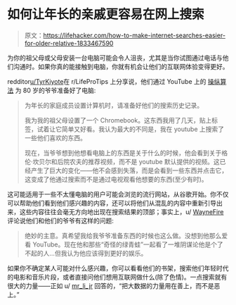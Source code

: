 # 如何让年长的亲戚更容易在网上搜索

> 原文：<https://lifehacker.com/how-to-make-internet-searches-easier-for-older-relative-1833467590>

为你的祖父母或父母安装一台电脑可能会令人沮丧，尤其是当你试图通过电话与他们沟通时。如果你真的能接触到电脑，你就有机会让他们的互联网体验变得更好。



redditor[u/TyrKiyote](https://www.reddit.com/user/TyrKiyote)在 r/LifeProTips 上分享说，他们通过 YouTube 上的 [操纵算法](https://www.reddit.com/r/LifeProTips/comments/b3l4ua/lpt_when_setting_up_a_computer_for_an_older/) 为 80 岁的爷爷准备好了电脑:

> 为年长的家庭成员设置计算机时，请准备好他们的搜索历史记录。
> 
> 我为我的祖父母设置了一个 Chromebook。这东西我用了几天，贴上标签，试着让它简单又好看。我认为最大的不同是，我在 youtube 上搜索了一些他们喜欢的东西。
> 
> 现在，当爷爷想到他想看电脑上的东西是关于什么的时候，他会看到关于格伦·坎贝尔和后院农夫的推荐视频，而不是 youtube 默认提供的视频。这已经产生了巨大的变化——他不会感到失落，而是会看到一些东西并点击它，这变成了他通过搜索而不是通过电视观看他想要的东西(至少有时)。

这可能适用于一些不太懂电脑的用户可能会浏览的流行网站，从谷歌开始。你不仅可以帮助他们看到他们感兴趣的内容，还可以将他们从混乱的内容中重新引导出来，这些内容往往会毫无方向地出现在搜索结果的顶部；事实上，u/ [WayneFire](https://www.reddit.com/user/WayneFire) 评论说他们和他们的爷爷有这样的问题:

> 绝妙的主意。真希望我给我爷爷准备东西的时候也这么做。没想到他那么爱看 YouTube。现在他和那些“奇怪的绿青蛙”一起看了一堆阴谋论他是个了不起的人...但我认为他应该得到更好的娱乐。

如果你不确定某人可能对什么感兴趣，你可以看看他们的书架，搜索他们年轻时代的电影和音乐片段，或者直接问他们想用互联网做什么(除了色情)。一点搜索就有很大的力量——正如 u/ [mr_li_jr](https://www.reddit.com/user/mr_li_jr) 回答的，“把大数据的力量用在善上，而不是恶上。”